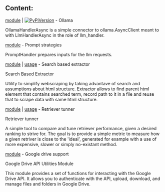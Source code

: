 ## Content:
 
 
[module](../python_modules/ollama.py) | [![PyPiVersion](https://img.shields.io/pypi/v/ollama)](https://pypi.org/project/ollama/) - Ollama 

OllamaHandlerAsync is a simple connector to ollama.AsyncClient
    meant to with LlmHandlerAsync in the role of llm_handler.

[module](../python_modules/prompt_strategies.py) - Prompt strategies 

PromptHandler prepares inputs for the llm requests.

[module](../python_modules/search_based_extractor.py) | [usage](../docs/search_based_extractor.md) - Search based extractor 

Search Based Extractor

Utility to simplify webscraping by taking advantave of search and assumptions about html structure.
Extractor allows to find parent html element that contains searched term, record path to it in a file
and reuse that to scrape data with same html structure.

[module](../python_modules/retriever_tunner.py) | [usage](../docs/retriever_tunner.md) - Retriever tunner 

Retriever tunner

A simple tool to compare and tune retriever performance, given a desired ranking to strive for.
The goal is to provide a simple metric to measure how a given retriver is close to the 'ideal', generated for example
with a use of more expensive, slower or simply no-existant method.

[module](../python_modules/google_drive_support.py) - Google drive support 

Google Drive API Utilities Module

This module provides a set of functions for interacting with the Google Drive API.
It allows you to authenticate with the API, upload, download, and manage files and folders in Google Drive.

